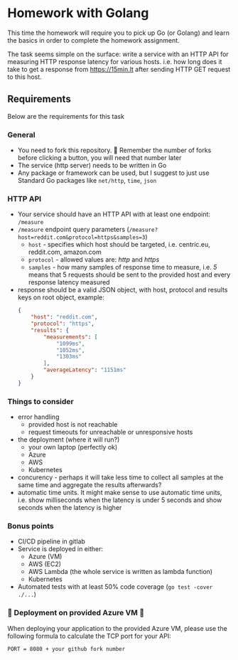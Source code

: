 # Homework with Golang

This time the homework will require you to pick up Go (or Golang) and learn the basics in order to complete the homework assignment.

The task seems simple on the surface: write a service with an HTTP API for measuring HTTP response latency for various hosts. i.e. how long does it take to get a response from https://15min.lt after
sending HTTP GET request to this host. 

## Requirements
Below are the requirements for this task

### General

* You need to fork this repository. :rotating_light: Remember the number of forks before clicking a button, you will need that number later
* The service (http server) needs to be written in Go
* Any package or framework can be used, but I suggest to just use Standard Go packages like `net/http`, `time`, `json`

### HTTP API

* Your service should have an HTTP API with at least one endpoint: `/measure`
* `/measure` endpoint query parameters (`/measure?host=reddit.com&protocol=https&samples=3`)
   * `host` - specifies which host should be targeted, i.e. centric.eu, reddit.com, amazon.com
   * `protocol` - allowed values are: _http_ and _https_
   * `samples` - how many samples of response time to measure, i.e. _5_ means that 5 requests should be sent to the provided host and every response latency measured
* response should be a valid JSON object, with host, protocol and results keys on root object, example:
  ```json
  {
      "host": "reddit.com",
      "protocol": "https",
      "results": {
          "measurements": [
              "1099ms",
              "1052ms",
              "1303ms"
          ],
          "averageLatency": "1151ms"
      }
  }
  ```

### Things to consider

* error handling
  * provided host is not reachable
  * request timeouts for unreachable or unresponsive hosts
* the deployment (where it will run?)
  * your own laptop (perfectly ok)
  * Azure
  * AWS
  * Kubernetes
* concurency - perhaps it will take less time to collect all samples at the same time and aggregate the results afterwards?
* automatic time units. It might make sense to use automatic time units, i.e. show milliseconds when the latency is under 5 seconds and show seconds when the latency is higher


### Bonus points

* CI/CD pipeline in gitlab
* Service is deployed in either:
  * Azure (VM)
  * AWS (EC2)
  * AWS Lambda (the whole service is written as lambda function)
  * Kubernetes
* Automated tests with at least 50% code coverage (`go test -cover ./...`)

### :rotating_light: Deployment on provided Azure VM :rotating_light:
When deploying your application to the provided Azure VM, please use the following formula to calculate the TCP port for your API:

`PORT = 8080 + your github fork number`

